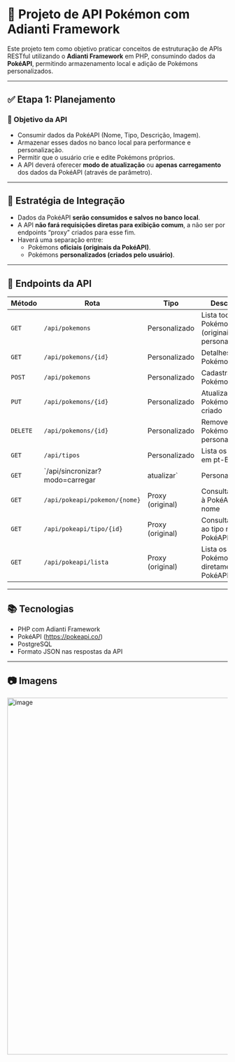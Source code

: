 # 🧩 Projeto de API Pokémon com Adianti Framework

Este projeto tem como objetivo praticar conceitos de estruturação de APIs RESTful utilizando o **Adianti Framework** em PHP, consumindo dados da **PokéAPI**, permitindo armazenamento local e adição de Pokémons personalizados.

---

## ✅ Etapa 1: Planejamento

### 🎯 Objetivo da API

- Consumir dados da PokéAPI (Nome, Tipo, Descrição, Imagem).
- Armazenar esses dados no banco local para performance e personalização.
- Permitir que o usuário crie e edite Pokémons próprios.
- A API deverá oferecer **modo de atualização** ou **apenas carregamento** dos dados da PokéAPI (através de parâmetro).

---

## 🔁 Estratégia de Integração

- Dados da PokéAPI **serão consumidos e salvos no banco local**.
- A API **não fará requisições diretas para exibição comum**, a não ser por endpoints “proxy” criados para esse fim.
- Haverá uma separação entre:
  - Pokémons **oficiais (originais da PokéAPI)**.
  - Pokémons **personalizados (criados pelo usuário)**.

---

## 🔗 Endpoints da API

| Método | Rota | Tipo | Descrição |
|--------|------|------|-----------|
| `GET` | `/api/pokemons` | Personalizado | Lista todos os Pokémons (originais + personalizados) |
| `GET` | `/api/pokemons/{id}` | Personalizado | Detalhes de um Pokémon |
| `POST` | `/api/pokemons` | Personalizado | Cadastra novo Pokémon |
| `PUT` | `/api/pokemons/{id}` | Personalizado | Atualiza um Pokémon criado |
| `DELETE` | `/api/pokemons/{id}` | Personalizado | Remove um Pokémon personalizado |
| `GET` | `/api/tipos` | Personalizado | Lista os tipos em pt-BR |
| `GET` | `/api/sincronizar?modo=carregar|atualizar` | Personalizado | Importa dados da PokéAPI |
| `GET` | `/api/pokeapi/pokemon/{nome}` | Proxy (original) | Consulta direta à PokéAPI por nome |
| `GET` | `/api/pokeapi/tipo/{id}` | Proxy (original) | Consulta direta ao tipo na PokéAPI |
| `GET` | `/api/pokeapi/lista` | Proxy (original) | Lista os Pokémons diretamente da PokéAPI |

---

## 📚 Tecnologias

- PHP com Adianti Framework
- PokéAPI (https://pokeapi.co/)
- PostgreSQL
- Formato JSON nas respostas da API

---

## 📷 Imagens

<img width="1373" height="814" alt="image" src="https://github.com/user-attachments/assets/311e37ab-a48c-467e-babc-730e27e36c0e" />

